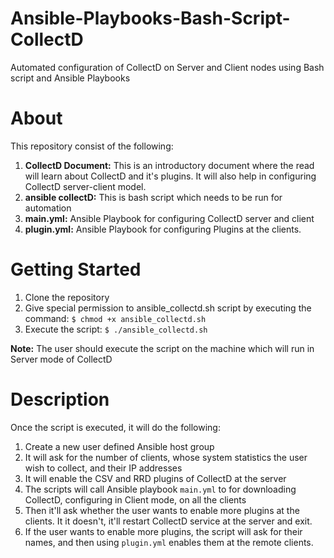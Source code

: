# Ansible-Playbooks-Bash-Script-CollectD
Automated configuration of CollectD on Server and Client nodes using Bash script and Ansible Playbooks

# About
This repository consist of the following:
1. __CollectD Document:__ This is an introductory document where the read will learn about CollectD and it's plugins. It will also help in configuring CollectD server-client model.
2. __ansible collectD:__ This is bash script which needs to be run for automation
3. __main.yml:__ Ansible Playbook for configuring CollectD server and client
4. __plugin.yml:__ Ansible Playbook for configuring Plugins at the clients.

# Getting Started

1. Clone the repository
2. Give special permission to ansible_collectd.sh script by executing the command: <code>$ chmod +x ansible_collectd.sh</code>
3. Execute the script: <code>$ ./ansible_collectd.sh</code>

__Note:__ The user should execute the script on the machine which will run in Server mode of CollectD

# Description

Once the script is executed, it will do the following:
1. Create a new user defined Ansible host group
2. It will ask for the number of clients, whose system statistics the user wish to collect, and their IP addresses
3. It will enable the CSV and RRD plugins of CollectD at the server
4. The scripts will call Ansible playbook <code>main.yml</code> to for downloading CollectD, configuring in Client mode, on  all the clients
5. Then it'll ask whether the user wants to enable more plugins at the clients. It it doesn't, it'll restart CollectD service at the server and exit. 
6. If the user wants to enable more plugins, the script will ask for their names, and then using <code>plugin.yml</code> enables them at the remote clients.
